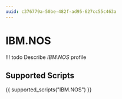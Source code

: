 ```yaml
---
uuid: c376779a-50be-482f-ad95-627cc55c463a
---
```


# IBM.NOS


<!-- prettier-ignore -->
!!! todo
    Describe *IBM.NOS* profile

## Supported Scripts

{{ supported_scripts("IBM.NOS") }}
